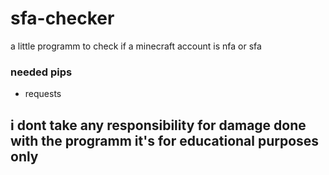 # sfa-checker
a little programm to check if a minecraft account is nfa or sfa 


### needed pips
- requests

## i dont take any responsibility for damage done with the programm it's for educational purposes only
